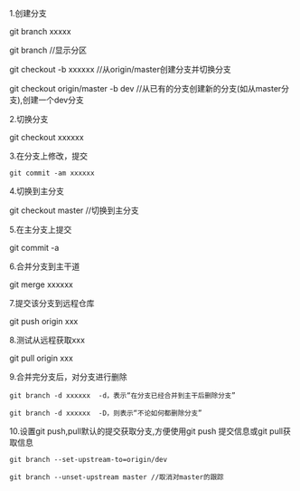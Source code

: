 1.创建分支

   git branch xxxxx

   git branch //显示分区

   git checkout -b xxxxxx //从origin/master创建分支并切换分支

   git checkout origin/master -b dev   //从已有的分支创建新的分支(如从master分支),创建一个dev分支

2.切换分支

   git checkout xxxxxx

3.在分支上修改，提交

    git commit -am xxxxxx

4.切换到主分支

   git checkout master //切换到主分支

5.在主分支上提交

   git commit -a

6.合并分支到主干道

   git merge xxxxxx 
     
7.提交该分支到远程仓库

   git push origin xxx

8.测试从远程获取xxx

   git pull origin xxx

9.合并完分支后，对分支进行删除

    git branch -d xxxxxx  -d，表示“在分支已经合并到主干后删除分支”

    git branch -d xxxxxx  -D，则表示“不论如何都删除分支”

10.设置git push,pull默认的提交获取分支,方便使用git push 提交信息或git pull获取信息

    git branch --set-upstream-to=origin/dev

    git branch --unset-upstream master //取消对master的跟踪
